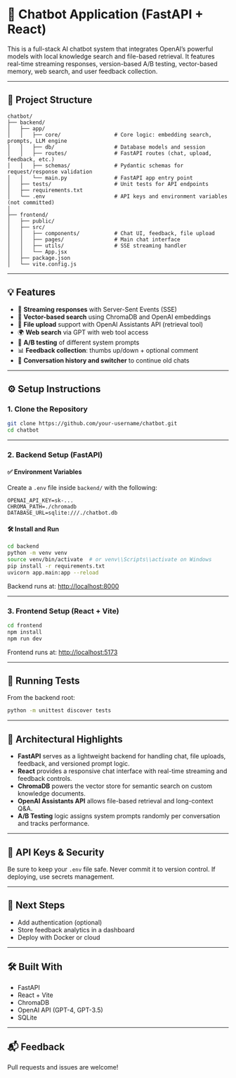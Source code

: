 # 🧠 Chatbot Application (FastAPI + React)

This is a full-stack AI chatbot system that integrates OpenAI’s powerful models with local knowledge search and file-based retrieval. It features real-time streaming responses, version-based A/B testing, vector-based memory, web search, and user feedback collection.

---

## 📁 Project Structure

```
chatbot/
├── backend/
│   ├── app/
│   │   ├── core/                 # Core logic: embedding search, prompts, LLM engine
│   │   ├── db/                   # Database models and session
│   │   ├── routes/               # FastAPI routes (chat, upload, feedback, etc.)
│   │   ├── schemas/              # Pydantic schemas for request/response validation
│   │   └── main.py               # FastAPI app entry point
│   ├── tests/                    # Unit tests for API endpoints
│   ├── requirements.txt
│   └── .env                      # API keys and environment variables (not committed)
│
├── frontend/
│   ├── public/
│   ├── src/
│   │   ├── components/           # Chat UI, feedback, file upload
│   │   ├── pages/                # Main chat interface
│   │   ├── utils/                # SSE streaming handler
│   │   └── App.jsx
│   ├── package.json
│   └── vite.config.js
```

---

## 💡 Features

- 🔄 **Streaming responses** with Server-Sent Events (SSE)
- 🧠 **Vector-based search** using ChromaDB and OpenAI embeddings
- 📄 **File upload** support with OpenAI Assistants API (retrieval tool)
- 🌍 **Web search** via GPT with web tool access
- 🧪 **A/B testing** of different system prompts
- 📊 **Feedback collection**: thumbs up/down + optional comment
- 💬 **Conversation history and switcher** to continue old chats

---

## ⚙️ Setup Instructions

### 1. Clone the Repository

```bash
git clone https://github.com/your-username/chatbot.git
cd chatbot
```

---

### 2. Backend Setup (FastAPI)

#### ✅ Environment Variables

Create a `.env` file inside `backend/` with the following:

```env
OPENAI_API_KEY=sk-...
CHROMA_PATH=./chromadb
DATABASE_URL=sqlite:///./chatbot.db
```

#### 🛠 Install and Run

```bash
cd backend
python -m venv venv
source venv/bin/activate  # or venv\\Scripts\\activate on Windows
pip install -r requirements.txt
uvicorn app.main:app --reload
```

Backend runs at: [http://localhost:8000](http://localhost:8000)

---

### 3. Frontend Setup (React + Vite)

```bash
cd frontend
npm install
npm run dev
```

Frontend runs at: [http://localhost:5173](http://localhost:5173)

---

## 🧪 Running Tests

From the backend root:

```bash
python -m unittest discover tests
```

---

## 🧱 Architectural Highlights

- **FastAPI** serves as a lightweight backend for handling chat, file uploads, feedback, and versioned prompt logic.
- **React** provides a responsive chat interface with real-time streaming and feedback controls.
- **ChromaDB** powers the vector store for semantic search on custom knowledge documents.
- **OpenAI Assistants API** allows file-based retrieval and long-context Q&A.
- **A/B Testing** logic assigns system prompts randomly per conversation and tracks performance.

---

## 🔐 API Keys & Security

Be sure to keep your `.env` file safe. Never commit it to version control. If deploying, use secrets management.

---

## 🧩 Next Steps

- Add authentication (optional)
- Store feedback analytics in a dashboard
- Deploy with Docker or cloud

---

## 🛠 Built With

- FastAPI
- React + Vite
- ChromaDB
- OpenAI API (GPT-4, GPT-3.5)
- SQLite

---

## 📬 Feedback

Pull requests and issues are welcome!
